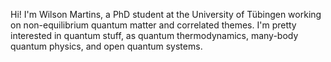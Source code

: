 Hi! I'm Wilson Martins, a PhD student at the University of Tübingen working on non-equilibrium quantum matter and correlated themes. I'm pretty interested in quantum stuff, as quantum thermodynamics, many-body quantum physics, and open quantum systems.

